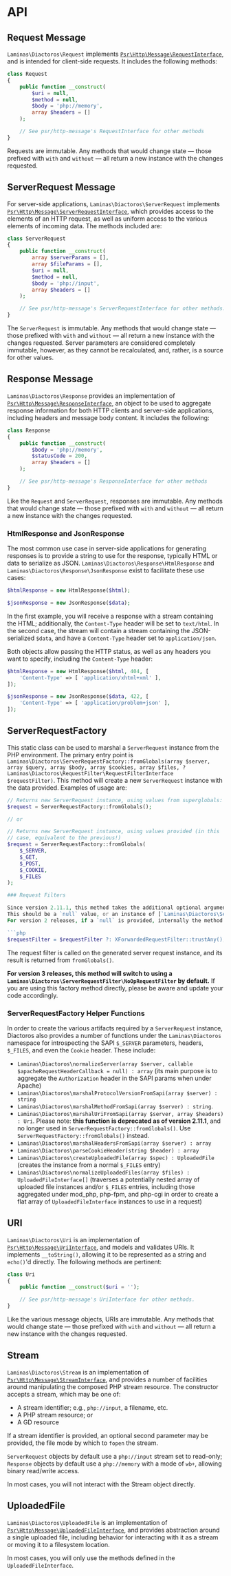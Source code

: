# API

## Request Message

`Laminas\Diactoros\Request` implements [`Psr\Http\Message\RequestInterface`](https://github.com/php-fig/http-message/blob/master/src/RequestInterface.php),
and is intended for client-side requests. It includes the following methods:

```php
class Request
{
    public function __construct(
        $uri = null,
        $method = null,
        $body = 'php://memory',
        array $headers = []
    );

    // See psr/http-message's RequestInterface for other methods
}
```

Requests are immutable. Any methods that would change state &mdash; those prefixed with `with` and
`without` &mdash; all return a new instance with the changes requested.

## ServerRequest Message

For server-side applications, `Laminas\Diactoros\ServerRequest` implements
[`Psr\Http\Message\ServerRequestInterface`](https://github.com/php-fig/http-message/blob/master/src/ServerRequestInterface.php),
which provides access to the elements of an HTTP request, as well as uniform access to the various
elements of incoming data. The methods included are:

```php
class ServerRequest
{
    public function __construct(
        array $serverParams = [],
        array $fileParams = [],
        $uri = null,
        $method = null,
        $body = 'php://input',
        array $headers = []
    );

    // See psr/http-message's ServerRequestInterface for other methods.
}
```

The `ServerRequest` is immutable. Any methods that would change state &mdash; those prefixed with `with`
and `without` &mdash; all return a new instance with the changes requested. Server parameters are
considered completely immutable, however, as they cannot be recalculated, and, rather, is a source
for other values.

## Response Message

`Laminas\Diactoros\Response` provides an implementation of
[`Psr\Http\Message\ResponseInterface`](https://github.com/php-fig/http-message/blob/master/src/ResponseInterface.php),
an object to be used to aggregate response information for both HTTP clients and server-side
applications, including headers and message body content. It includes the following:

```php
class Response
{
    public function __construct(
        $body = 'php://memory',
        $statusCode = 200,
        array $headers = []
    );

    // See psr/http-message's ResponseInterface for other methods
}
```

Like the `Request` and `ServerRequest`, responses are immutable. Any methods that would change state
&mdash; those prefixed with `with` and `without` &mdash; all return a new instance with the changes requested.

### HtmlResponse and JsonResponse

The most common use case in server-side applications for generating responses is to provide a string
to use for the response, typically HTML or data to serialize as JSON.  `Laminas\Diactoros\Response\HtmlResponse` and `Laminas\Diactoros\Response\JsonResponse` exist to facilitate these use cases:

```php
$htmlResponse = new HtmlResponse($html);

$jsonResponse = new JsonResponse($data);
```

In the first example, you will receive a response with a stream containing the HTML; additionally,
the `Content-Type` header will be set to `text/html`. In the second case, the stream will contain a
stream containing the JSON-serialized `$data`, and have a `Content-Type` header set to
`application/json`.

Both objects allow passing the HTTP status, as well as any headers you want to specify,
including the `Content-Type` header:

```php
$htmlResponse = new HtmlResponse($html, 404, [
    'Content-Type' => [ 'application/xhtml+xml' ],
]);

$jsonResponse = new JsonResponse($data, 422, [
    'Content-Type' => [ 'application/problem+json' ],
]);
```

## ServerRequestFactory

This static class can be used to marshal a `ServerRequest` instance from the PHP environment.
The primary entry point is `Laminas\Diactoros\ServerRequestFactory::fromGlobals(array $server, array $query, array $body, array $cookies, array $files, ?Laminas\Diactoros\RequestFilter\RequestFilterInterface $requestFilter)`.
This method will create a new `ServerRequest` instance with the data provided.
Examples of usage are:

```php
// Returns new ServerRequest instance, using values from superglobals:
$request = ServerRequestFactory::fromGlobals();

// or

// Returns new ServerRequest instance, using values provided (in this
// case, equivalent to the previous!)
$request = ServerRequestFactory::fromGlobals(
    $_SERVER,
    $_GET,
    $_POST,
    $_COOKIE,
    $_FILES
);

### Request Filters

Since version 2.11.1, this method takes the additional optional argument `$requestFilter`.
This should be a `null` value, or an instance of [`Laminas\Diactoros\ServerRequestFilter\ServerRequestFilterInterface`](server-request-filters.md).
For version 2 releases, if a `null` is provided, internally the method will assign a [`Laminas\Diactoros\ServerRequestFilter\XForwardedRequestFilter`](server-request-filters.md#xforwardedrequestfilter) instance configured as follows:

```php
$requestFilter = $requestFilter ?: XForwardedRequestFilter::trustAny();
```

The request filter is called on the generated server request instance, and its result is returned from `fromGlobals()`.

**For version 3 releases, this method will switch to using a `Laminas\Diactoros\ServerRequestFilter\NoOpRequestFilter` by default.**
If you are using this factory method directly, please be aware and update your code accordingly.

### ServerRequestFactory Helper Functions

In order to create the various artifacts required by a `ServerRequest` instance,
Diactoros also provides a number of functions under the `Laminas\Diactoros`
namespace for introspecting the SAPI `$_SERVER` parameters, headers, `$_FILES`,
and even the `Cookie` header. These include:

- `Laminas\Diactoros\normalizeServer(array $server, callable $apacheRequestHeaderCallback = null) : array`
  (its main purpose is to aggregate the `Authorization` header in the SAPI params
  when under Apache)
- `Laminas\Diactoros\marshalProtocolVersionFromSapi(array $server) : string`
- `Laminas\Diactoros\marshalMethodFromSapi(array $server) : string`.
- `Laminas\Diactoros\marshalUriFromSapi(array $server, array $headers) : Uri`.
  Please note: **this function is deprecated as of version 2.11.1**, and no longer used in `ServerRequestFactory::fromGlobals()`.
  Use `ServerRequestFactory::fromGlobals()` instead.
- `Laminas\Diactoros\marshalHeadersFromSapi(array $server) : array`
- `Laminas\Diactoros\parseCookieHeader(string $header) : array`
- `Laminas\Diactoros\createUploadedFile(array $spec) : UploadedFile` (creates the
  instance from a normal `$_FILES` entry)
- `Laminas\Diactoros\normalizeUploadedFiles(array $files) : UploadedFileInterface[]`
  (traverses a potentially nested array of uploaded file instances and/or
  `$_FILES` entries, including those aggregated under mod_php, php-fpm, and
  php-cgi in order to create a flat array of `UploadedFileInterface` instances
  to use in a request)

## URI

`Laminas\Diactoros\Uri` is an implementation of
[`Psr\Http\Message\UriInterface`](https://github.com/php-fig/http-message/blob/master/src/UriInterface.php),
and models and validates URIs. It implements `__toString()`, allowing it to be represented as a
string and `echo()`'d directly. The following methods are pertinent:

```php
class Uri
{
    public function __construct($uri = '');

    // See psr/http-message's UriInterface for other methods.
}
```

Like the various message objects, URIs are immutable. Any methods that would
change state &mdash; those
prefixed with `with` and `without` &mdash; all return a new instance with the changes requested.

## Stream

`Laminas\Diactoros\Stream` is an implementation of
[`Psr\Http\Message\StreamInterface`](https://github.com/php-fig/http-message/blob/master/src/StreamInterface.php),
and provides a number of facilities around manipulating the composed PHP stream resource. The
constructor accepts a stream, which may be one of:

- A stream identifier; e.g., `php://input`, a filename, etc.
- A PHP stream resource; or
- A GD resource

If a stream identifier is provided, an optional second parameter may be provided, the file mode by
which to `fopen` the stream.

`ServerRequest` objects by default use a `php://input` stream set to read-only; `Response` objects
by default use a `php://memory` with a mode of `wb+`, allowing binary read/write access.

In most cases, you will not interact with the Stream object directly.

## UploadedFile

`Laminas\Diactoros\UploadedFile` is an implementation of
[`Psr\Http\Message\UploadedFileInterface`](https://github.com/php-fig/http-message/blob/master/src/UploadedFileInterface.php),
and provides abstraction around a single uploaded file, including behavior for interacting with it
as a stream or moving it to a filesystem location.

In most cases, you will only use the methods defined in the `UploadedFileInterface`.
